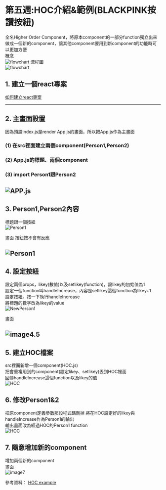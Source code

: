 # 第五週:HOC介紹&範例(BLACKPINK按讚按紐)
全名Higher Order Component，將原本component的一部分function獨立出來做成一個新的component，讓其他component要用到新component的功能時可以更加方便  
概念  
![flowchart](images/picturecp.png)
流程圖  
![flowchart](images/flowchart.png)
## 1. 建立一個react專案  
[如何建立react專案](https://github.com/Bighsueh/NFUReact2023/blob/main/%E7%AC%AC%E4%B8%89%E5%91%A8/%E7%AC%AC%E4%B8%89%E5%91%A8%EF%BC%9A%E9%96%8B%E5%A7%8B%E5%BB%BA%E7%AB%8BReact%E5%B0%88%E6%A1%88%20.md)  

---  
## 2. 主畫面設置  
 因為預設index.js是render App.js的畫面，所以把App.js作為主畫面
### (1) 在src裡面建立兩個component(Person1,Person2)
### (2) App.js的標題、兩個component
### (3) import Person1跟Person2  
 ![APP.js](images/likey2.png)
---  
## 3. Person1,Person2內容 
  標題跟一個按紐  
  ![Person1](images/likey3.png)  
  
  畫面 按鈕按不會有反應  
  
  ![Person1](images/likey3.5.png) 
---  
## 4. 設定按紐
設定兩個props，likey(數值)以及setlikey(function)，設likey的初始值為1  
設定一個function叫handleIncrease，內容是setlikey這個function為likey+1  
設定按紐。按一下執行handleIncrease  
將標題的數字改為likey的value  
![NewPerson1](images/likey4.png)  

畫面  

![image4.5](images/likey4.5.png)
---  
## 5. 建立HOC檔案 
src裡面新增一個component(HOC.js)  
把會重複用到的component(設定likey、setlikey)丟到HOC裡面  
回傳handleIncrease這個function以及likey的值  
![HOC](images/likey5.png)
## 6. 修改Person1&2  
把原component定義參數那段程式碼刪掉
將在HOC設定好的likey與handleIncrease作為Person1的輸出  
輸出畫面改為經過HOC的Person1 function  
![HOC](images/likey6.png)
## 7. 隨意增加新的component
增加兩個新的component  
畫面  
![image7](images/likey7.png)

參考資料： [HOC example](https://www.youtube.com/watch?v=J5P0q7EROfw)

